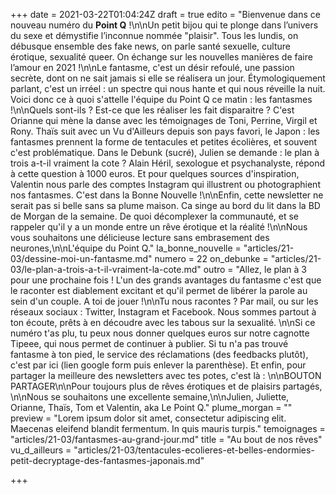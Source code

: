 +++
date = 2021-03-22T01:04:24Z
draft = true
edito = "Bienvenue dans ce nouveau numéro du **Point Q** !\n\nUn petit bijou qui te plonge dans l’univers du sexe et démystifie l’inconnue nommée \"plaisir\". Tous les lundis, on débusque ensemble des fake news, on parle santé sexuelle, culture érotique, sexualité queer. On échange sur les nouvelles manières de faire l’amour en 2021 !\n\nLe fantasme, c'est un désir refoulé, une passion secrète, dont on ne sait jamais si elle se réalisera un jour. Étymologiquement parlant, c'est un irréel : un spectre qui nous hante et qui nous réveille la nuit. Voici donc ce à quoi s'attelle l'équipe du Point Q ce matin : les fantasmes !\n\nQuels sont-ils ? Est-ce que les réaliser les fait disparaitre ? C'est Orianne qui mène la danse avec les témoignages de Toni, Perrine, Virgil et Rony. Thaïs suit avec un Vu d'Ailleurs depuis son pays favori, le Japon : les fantasmes prennent la forme de tentacules et petites écolières, et souvent c'est problématique. Dans le Debunk (sucré), Julien se demande : le plan à trois a-t-il vraiment la cote ? Alain Héril, sexologue et psychanalyste, répond à cette question à 1000 euros. Et pour quelques sources d'inspiration, Valentin nous parle des comptes Instagram qui illustrent ou photographient nos fantasmes. C'est dans la Bonne Nouvelle !\n\nEnfin, cette newsletter ne serait pas si belle sans sa plume maison. Ca singe au bord du lit dans la BD de Morgan de la semaine. De quoi décomplexer la communauté, et se rappeler qu'il y a un monde entre un rêve érotique et la réalité !\n\nNous vous souhaitons une délicieuse lecture sans embrasement des neurones,\n\nL'équipe du Point Q."
la_bonne_nouvelle = "articles/21-03/dessine-moi-un-fantasme.md"
numero = 22
on_debunke = "articles/21-03/le-plan-a-trois-a-t-il-vraiment-la-cote.md"
outro = "Allez, le plan à 3 pour une prochaine fois ! L'un des grands avantages du fantasme c'est que le raconter est diablement excitant et qu'il permet de libérer la parole au sein d'un couple. A toi de jouer !\n\nTu nous racontes ? Par mail, ou sur les réseaux sociaux : Twitter, Instagram et Facebook. Nous sommes partout à ton écoute, prêts à en découdre avec les tabous sur la sexualité. \n\nSi ce numéro t'as plu, tu peux nous donner quelques euros sur notre cagnotte Tipeee, qui nous permet de continuer à publier. Si tu n'a pas trouvé fantasme à ton pied, le service des réclamations (des feedbacks plutôt), c'est par ici (lien google form puis enlever la parenthèse). Et enfin, pour partager la meilleure des newsletters avec tes potes, c'est là : \n\nBOUTON PARTAGER\n\nPour toujours plus de rêves érotiques et de plaisirs partagés, \n\nNous se souhaitons une excellente semaine,\n\nJulien, Juliette, Orianne, Thaïs, Tom et Valentin, aka Le Point Q."
plume_morgan = ""
preview = "Lorem ipsum dolor sit amet, consectetur adipiscing elit. Maecenas eleifend blandit fermentum. In quis mauris turpis."
temoignages = "articles/21-03/fantasmes-au-grand-jour.md"
title = "Au bout de nos rêves"
vu_d_ailleurs = "articles/21-03/tentacules-ecolieres-et-belles-endormies-petit-decryptage-des-fantasmes-japonais.md"

+++
